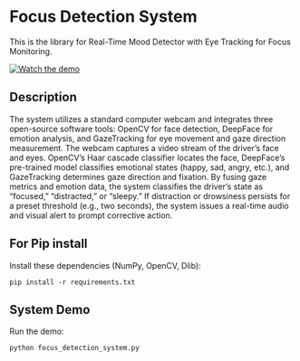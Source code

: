 # Focus Detection System

This is the library for Real-Time Mood Detector with Eye Tracking for Focus Monitoring.

[![Watch the demo](assets/vimeo-thumb.png)](https://vimeo.com/1084127194)


## Description
The system utilizes a standard computer webcam and integrates three open-source software tools: OpenCV for face detection, DeepFace for emotion analysis, and GazeTracking for eye movement and gaze direction measurement. The webcam captures a video stream of the driver’s face and eyes. OpenCV’s Haar cascade classifier locates the face, DeepFace’s pre-trained model classifies emotional states (happy, sad, angry, etc.), and GazeTracking determines gaze direction and fixation. By fusing gaze metrics and emotion data, the system classifies the driver’s state as “focused,” “distracted,” or “sleepy.” If distraction or drowsiness persists for a preset threshold (e.g., two seconds), the system issues a real-time audio and visual alert to prompt corrective action.


## For Pip install
Install these dependencies (NumPy, OpenCV, Dlib):

```shell
pip install -r requirements.txt
```

## System Demo
Run the demo:

```shell
python focus_detection_system.py
```
